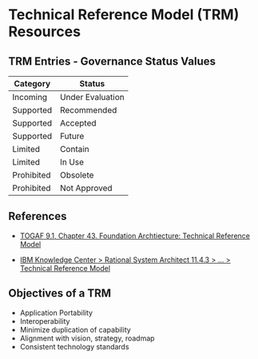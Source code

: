
# Technical Reference Model (TRM) Resources


## TRM Entries - Governance Status Values

Category | Status 
---|---
Incoming | Under Evaluation
Supported | Recommended     
Supported | Accepted  
Supported | Future   
Limited | Contain  
Limited | In Use  
Prohibited | Obsolete  
Prohibited | Not Approved  


## References
- [TOGAF 9.1, Chapter 43. Foundation Archtiecture: Technical Reference Model](http://pubs.opengroup.org/architecture/togaf9-doc/arch/chap43.html)

- [IBM Knowledge Center > Rational System Architect 11.4.3 > ... > Technical Reference Model](http://www.ibm.com/support/knowledgecenter/SS6RBX_11.4.3/com.ibm.sa.irma.doc/topics/t_Tech_Ref_Mdl.html)


## Objectives of a TRM
- Application Portability
- Interoperability
- Minimize duplication of capability
- Alignment with vision, strategy, roadmap
- Consistent technology standards


